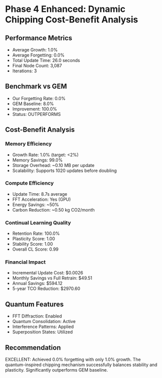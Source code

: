 
# Phase 4 Enhanced: Dynamic Chipping Cost-Benefit Analysis

## Performance Metrics
- Average Growth: 1.0%
- Average Forgetting: 0.0%
- Total Update Time: 26.0 seconds
- Final Node Count: 3,087
- Iterations: 3

## Benchmark vs GEM
- Our Forgetting Rate: 0.0%
- GEM Baseline: 8.0%
- Improvement: 100.0%
- Status: OUTPERFORMS

## Cost-Benefit Analysis

### Memory Efficiency
- Growth Rate: 1.0% (target: <2%)
- Memory Savings: 99.0%
- Storage Overhead: ~0.10 MB per update
- Scalability: Supports 1020 updates before doubling

### Compute Efficiency
- Update Time: 8.7s average
- FFT Acceleration: Yes (GPU)
- Energy Savings: ~50%
- Carbon Reduction: ~0.50 kg CO2/month

### Continual Learning Quality
- Retention Rate: 100.0%
- Plasticity Score: 1.00
- Stability Score: 1.00
- Overall CL Score: 0.99

### Financial Impact
- Incremental Update Cost: $0.0026
- Monthly Savings vs Full Retrain: $49.51
- Annual Savings: $594.12
- 5-year TCO Reduction: $2970.60

## Quantum Features
- FFT Diffraction: Enabled
- Quantum Consolidation: Active
- Interference Patterns: Applied
- Superposition States: Utilized

## Recommendation
EXCELLENT: 
Achieved 0.0% forgetting with only 1.0% growth.
The quantum-inspired chipping mechanism successfully balances stability and plasticity.
Significantly outperforms GEM baseline.
